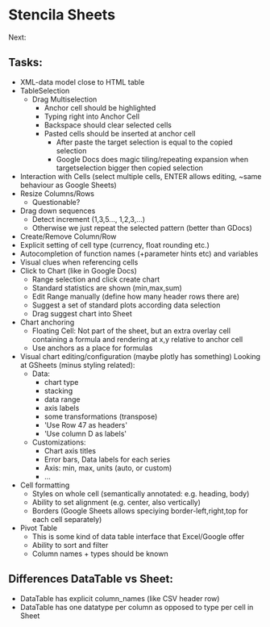 # Stencila Sheets

Next:


## Tasks:

- XML-data model close to HTML table
- TableSelection
  - Drag Multiselection
    - Anchor cell should be highlighted
    - Typing right into Anchor Cell
    - Backspace should clear selected cells
    - Pasted cells should be inserted at anchor cell
      - After paste the target selection is equal to the copied selection
      - Google Docs does magic tiling/repeating expansion when targetselection bigger then copied selection
- Interaction with Cells (select multiple cells, ENTER allows editing, ~same behaviour as Google Sheets)
- Resize Columns/Rows
  - Questionable?
- Drag down sequences
  - Detect increment (1,3,5..., 1,2,3,...)
  - Otherwise we just repeat the selected pattern (better than GDocs)
- Create/Remove Column/Row
- Explicit setting of cell type (currency, float rounding etc.)
- Autocompletion of function names (+parameter hints etc) and variables
- Visual clues when referencing cells
- Click to Chart (like in Google Docs)
  - Range selection and click create chart
  - Standard statistics are shown (min,max,sum)
  - Edit Range manually (define how many header rows there are)
  - Suggest a set of standard plots according data selection
  - Drag suggest chart into Sheet
- Chart anchoring
  - Floating Cell: Not part of the sheet, but an extra overlay cell containing a formula and rendering at x,y relative to anchor cell
  - Use anchors as a place for formulas
- Visual chart editing/configuration (maybe plotly has something)
  Looking at GSheets (minus styling related):
  - Data:
    - chart type
    - stacking
    - data range
    - axis labels
    - some transformations (transpose)
    - 'Use Row 47 as headers'
    - 'Use column D as labels'
  - Customizations:
    - Chart axis titles
    - Error bars, Data labels for each series
    - Axis: min, max, units (auto, or custom)
    - ...
- Cell formatting
  - Styles on whole cell (semantically annotated: e.g. heading, body)
  - Ability to set alignment (e.g. center, also vertically)
  - Borders (Google Sheets allows speciying border-left,right,top for each cell separately)
- Pivot Table
  - This is some kind of data table interface that Excel/Google offer
  - Ability to sort and filter
  - Column names + types should be known

## Differences DataTable vs Sheet:

- DataTable has explicit column_names (like CSV header row)
- DataTable has one datatype per column as opposed to type per cell in Sheet
